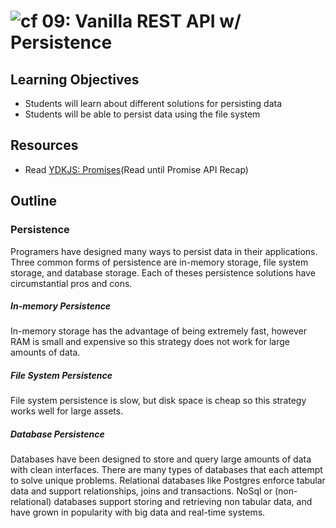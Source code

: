![cf](http://i.imgur.com/7v5ASc8.png) 09: Vanilla REST API w/ Persistence
===

## Learning Objectives
* Students will learn about different solutions for persisting data
* Students will be able to persist data using the file system

## Resources
* Read [YDKJS: Promises](https://github.com/getify/You-Dont-Know-JS/blob/master/async%20%26%20performance/ch3.md)(Read until Promise API Recap)

## Outline

### Persistence
Programers have designed many ways to persist data in their applications. Three common forms of persistence are in-memory storage, file system storage, and database storage. Each of theses persistence solutions have circumstantial pros and cons.

##### In-memory Persistence
In-memory storage has the advantage of being extremely fast, however RAM is small and expensive so this strategy does not work for large amounts of data.

##### File System Persistence
File system persistence is slow, but disk space is cheap so this strategy works well for large assets.

##### Database Persistence
Databases have been designed to store and query large amounts of data with clean interfaces. There are many types of databases that each attempt to solve unique problems. Relational databases like Postgres enforce tabular data and support relationships, joins and transactions. NoSql or (non-relational) databases support storing and retrieving non tabular data, and have grown in popularity with big data and real-time systems.
